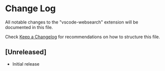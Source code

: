 # Change Log

All notable changes to the "vscode-websearch" extension will be documented in this file.

Check [Keep a Changelog](http://keepachangelog.com/) for recommendations on how to structure this file.

## [Unreleased]

- Initial release